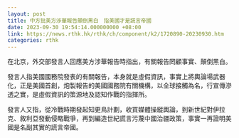 ```yaml
---
layout: post
title: 中方批美方涉華報告顛倒黑白　指美國才是謊言帝國
date: 2023-09-30 19:54:14.000000000 +08:00
link: https://news.rthk.hk/rthk/ch/component/k2/1720890-20230930.htm
categories: rthk
---
```


在北京，外交部發言人回應美方涉華報告時指出，有關報告罔顧事實、顛倒黑白。

發言人指美國國務院發表的有關報告，本身就是虛假資訊，事實上將輿論場武器化，正是美國首創，炮製報告的美國國務院有關機構，以全球接觸為名，行宣傳滲透之實，是虛假資訊的策源地及認知作戰的指揮所。

發言人又指，從冷戰時期發起知更鳥計劃，收買媒體操縱輿論，到新世紀對伊拉克、敘利亞發動侵略戰爭，再到編造世紀謊言污蔑中國治疆政策，事實一再證明美國是名副其實的謊言帝國。
